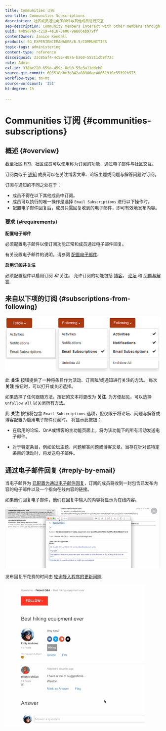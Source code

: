 ```yaml
---
title: Communities 订阅
seo-title: Communities Subscriptions
description: 社区成员通过电子邮件与其他成员进行交互
seo-description: Community members interact with other members through email
uuid: a4b98769-c219-4e18-8e80-9a806ab979ff
contentOwner: Janice Kendall
products: SG_EXPERIENCEMANAGER/6.5/COMMUNITIES
topic-tags: administering
content-type: reference
discoiquuid: 33c85af4-4c56-487a-ba60-55211cb9f72c
role: Admin
exl-id: 338be220-659a-459c-8e90-55e3a11ddeb0
source-git-commit: 603518dbe3d842a08900ac40651919c55392b573
workflow-type: tm+mt
source-wordcount: '351'
ht-degree: 1%

---
```


# Communities 订阅 {#communities-subscriptions}

## 概述 {#overview}

截至社区 [FP1](deploy-communities.md#latestfeaturepack)，社区成员可以使用称为订阅的功能，通过电子邮件与社区交互。

订阅类似于 [通知](notifications.md) 成员可以在关注博客文章、论坛主题或问题与解答问题时订阅。

订阅与通知的不同之处在于：

* 成员不得在以下其他成员中订阅。
* 成员可以执行的唯一操作是选择 `Email Subscriptions` 进行以下操作时。
* 配置电子邮件回复后，成员只需回复收到的电子邮件，即可有效地发布内容。

### 要求 {#requirements}

**配置电子邮件**

必须配置电子邮件以使订阅功能正常和成员通过电子邮件回复。

有关设置电子邮件的说明，请参阅 [配置电子邮件](email.md).

**启用订阅并关注**

必须配置组件以启用订阅 *和* 关注。 允许订阅的功能包括 [博客](blog-feature.md)， [论坛](forum.md) 和 [问题与解答](working-with-qna.md).

## 来自以下项的订阅 {#subscriptions-from-following}

![订阅 — 关注](assets/subscription-following.png)

此 **关注** 按钮提供了一种将条目作为活动、订阅和/或通知进行关注的方法。 每次 **关注** 按钮时，可以打开或关闭选择。

如果选择了任何跟随方法，按钮的文本将更改为 **关注**. 为方便起见，可以选择 `Unfollow All` 以关闭所有方法。

此 **关注** 按钮将包含 `Email Subscriptions` 选项，但仅限于将论坛、问题与解答或博客配置为启用电子邮件订阅时。 将显示此按钮：

* 在启用的论坛、QnA或博客的主功能页面上，将为该功能下的所有活动发送电子邮件。

* 对于特定条目，例如论坛主题、问题解答问题或博客文章。当存在针对该特定条目的活动时，将发送电子邮件。

## 通过电子邮件回复 {#reply-by-email}

当电子邮件为 [已配置为通过电子邮件回复](email.md#configure-polling-importer)，订阅的成员将收到一封包含已发布内容的电子邮件以及一个指向在线内容的链接。

如果他们回复电子邮件，他们在回复中输入的内容将显示为在线内容。

![email-reply](assets/email-reply.png)

发布回复所花费的时间由 [轮询导入程序的更新间隔](email.md#configure-polling-importer).

![QA](assets/qa.png)
